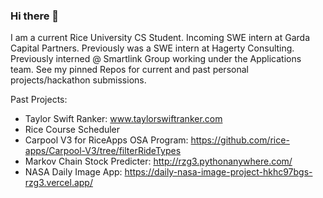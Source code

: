 ### Hi there 👋

I am a current Rice University CS Student. Incoming SWE intern at Garda Capital Partners. Previously was a SWE intern at Hagerty Consulting. Previously interned @ Smartlink Group working under the Applications team. See my pinned Repos for current and past personal projects/hackathon submissions.

Past Projects:
  - Taylor Swift Ranker: www.taylorswiftranker.com
  - Rice Course Scheduler
  - Carpool V3 for RiceApps OSA Program: https://github.com/rice-apps/Carpool-V3/tree/filterRideTypes
  - Markov Chain Stock Predicter: http://rzg3.pythonanywhere.com/
  - NASA Daily Image App: https://daily-nasa-image-project-hkhc97bgs-rzg3.vercel.app/
